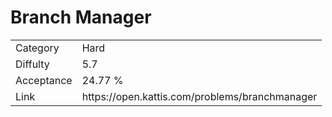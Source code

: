 # Branch Manager

<table>
    <tr>
        <td>Category</td>
        <td>Hard</td>
    </tr>
    <tr>
        <td>Diffulty</td>
        <td>5.7</td>
    </tr>
    <tr>
        <td>Acceptance</td>
        <td>24.77 %</td>
    </tr>
    <tr>
        <td>Link</td>
        <td>https://open.kattis.com/problems/branchmanager</td>
    </tr>
</table>
